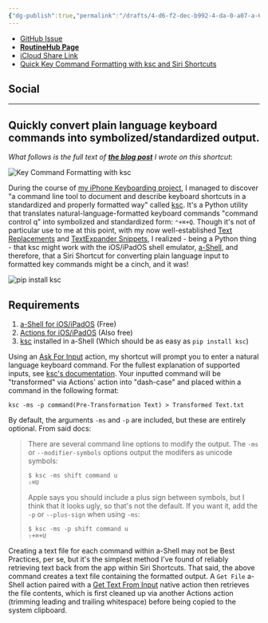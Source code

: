 ```yaml
---
{"dg-publish":true,"permalink":"/drafts/4-d6-f2-dec-b992-4-da-0-a07-a-61944-afa-7-a66-2/","dgHomeLink":true,"dgPassFrontmatter":false}
---
```


- [GitHub Issue](https://github.com/extratone/i/issues/214)
- [**RoutineHub Page**](https://routinehub.co/shortcut/12442)
- [iCloud Share Link](https://www.icloud.com/shortcuts/ae9e13a294064c69b1f6ba26270eb18c)
- [Quick Key Command Formatting with ksc and Siri Shortcuts](drafts://open?uuid=29455706-292D-458B-B3B3-9071BA0F5AC9)

## Social

---

## Quickly convert plain language keyboard commands into symbolized/standardized output.

*What follows is the full text of [**the blog post**](https://bilge.world/ksc-shortcut) I wrote on this shortcut*: 

![Key Command Formatting with ksc](https://i.snap.as/H5hUOetX.png)

During the course of [my iPhone Keyboarding project](https://uikeycommand.com), I managed to discover "a command line tool to document and describe keyboard shortcuts in a standardized and properly formatted way" called [ksc](https://github.com/kotfu/ksc). It's a Python utility that translates natural-language-formatted keyboard commands "command control q" into symbolized and standardized form: `⌃+⌘+Q`. Though it's not of particular use to me at this point, with my now well-established [Text Replacements](https://bilge.world/text-replacement) and [TextExpander Snippets](https://app.textexpander.com/public/14093096578d4f40eeea15649f5cefbb), I realized - being a Python thing - that ksc might work with the iOS/iPadOS shell emulator, [a-Shell](https://apps.apple.com/us/app/a-shell/id1473805438), and therefore, that a Siri Shortcut for converting plain language input to formatted key commands might be a cinch, and it was!

![pip install ksc](https://i.snap.as/OrSPAgJa.png)

## Requirements

1. [a-Shell for iOS/iPadOS](https://apps.apple.com/us/app/a-shell/id1473805438) (Free)
2. [Actions for iOS/iPadOS](https://apps.apple.com/us/app/a-shell/id1473805438) (Also free)
3. [ksc](https://github.com/kotfu/ksc) installed in a-Shell (Which should be as easy as `pip install ksc`)

Using an [Ask For Input](https://www.matthewcassinelli.com/actions/ask-for-input/) action, my shortcut will prompt you to enter a natural language keyboard command. For the fullest explanation of supported inputs, see [ksc's documentation](https://github.com/kotfu/ksc/blob/main/README.md). Your inputted command will be "transformed" via Actions' action into "dash-case" and placed within a command in the following format:

```
ksc -ms -p command(Pre-Transformation Text) > Transformed Text.txt
```

By default, the arguments `-ms` and `-p` are included, but these are entirely optional. From said docs:

> There are several command line options to modify the output. The `-ms` or
> `--modifier-symbols` options output the modifers as unicode symbols:
> 
>     $ ksc -ms shift command u
>     ⇧⌘U
> 
> Apple says you should include a plus sign between symbols, but I think that it looks
> ugly, so that's not the default. If you want it, add the `-p` or `--plus-sign` when
> using `-ms`:
> 
>     $ ksc -ms -p shift command u
>     ⇧+⌘+U

Creating a text file for each command within a-Shell may not be Best Practices, per se, but it's the simplest method I've found of reliably retrieving text back from the app within Siri Shortcuts. That said, the above command creates a text file containing the formatted output. A `Get File` a-Shell action paired with a [Get Text From Input](https://www.matthewcassinelli.com/actions/get-text-from-input/) native action then retrieves the file contents, which is first cleaned up via another Actions action (trimming leading and trailing whitespace) before being copied to the system clipboard.